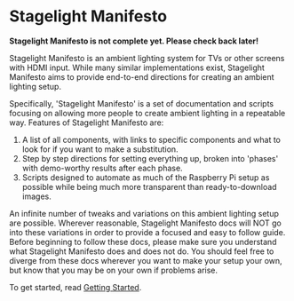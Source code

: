 Stagelight Manifesto
====================

**Stagelight Manifesto is not complete yet. Please check back later!**

Stagelight Manifesto is an ambient lighting system for TVs or other screens with HDMI input.
While many similar implementations exist, Stagelight Manifesto aims to provide end-to-end directions for creating
an ambient lighting setup.

Specifically, 'Stagelight Manifesto' is a set of documentation and scripts focusing on allowing more people to
create ambient lighting in a repeatable way. Features of Stagelight Manifesto are:

1. A list of all components, with links to specific components and what to look for if you want to make a substitution.
1. Step by step directions for setting everything up, broken into 'phases' with demo-worthy results after each phase.
1. Scripts designed to automate as much of the Raspberry Pi setup as possible while being much more transparent than ready-to-download images.

An infinite number of tweaks and variations on this ambient lighting setup are possible.
Wherever reasonable, Stagelight Manifesto docs will NOT go into these variations in order to provide a focused and easy
to follow guide. Before beginning to follow these docs, please make sure you understand what Stagelight Manifesto does and does not do. You should feel free to diverge from these docs wherever you want to make your setup your own, but know that you may be on your own if problems arise.

To get started, read [Getting Started](1_Getting_Started.md).
